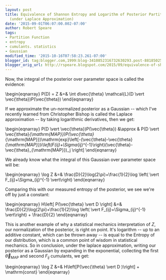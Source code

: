 ```yaml
---
layout: post
title: Equivalence of Shannon Entropy and Logarithm of Posterior Partition function
  (under Laplace Approximation)
date: '2015-09-01T06:07:00.002-07:00'
author: Robert Speare
tags:
- Partition Function
- entropy
- cumulants. statistics
- Gaussian
modified_time: '2015-10-16T07:58:23.261-07:00'
blogger_id: tag:blogger.com,1999:blog-3410852316732630293.post-881850256490669844
blogger_orig_url: http://rspeare.blogspot.com/2015/09/equivalence-of-shannon-entropy-and.html
---
```


<div dir="ltr" style="text-align: left;" trbidi="on">Now, the integral of the 
posterior over parameter space is called the evidence: 

\begin{eqnarray} 
P(D) = Z &amp;=&amp; \int d\vec{\theta} \mathcal{L}(D \vert 
\vec{\theta})P(\vec{\theta}) 
\end{eqnarray} 

If we approximate the un-normalized posterior as a Gaussian -- which I've 
recently learned from Christopher Bishop is called the Laplace approximation 
-- by taking logarithmic derivatives, then we get: 

\begin{eqnarray} 
P(D \vert \vec{\theta})P(\vec{\theta}) &amp;\approx &amp; P(D \vert 
\vec{\theta}_{\mathrm{MAP}})P(\vec{\theta}_{\mathrm{MAP}})\mathrm{exp}\left[-(\vec{\theta}-\vec{\theta}_{\mathrm{MAP}})_i\left(F_{ij}+\Sigma_{ij}^{-1}\right)(\vec{\theta}-\vec{\theta}_{\mathrm{MAP}})_j 
\right] 
\end{eqnarray} 

We already know what the integral of this Gaussian over parameter space will 
be: 

\begin{eqnarray} 
\log Z &amp;=&amp; \frac{D}{2}\log(2\pi)+\frac{1}{2}\log \left( \vert 
F_{ij}+\Sigma_{ij}^{-1} \vert\right) 
\end{eqnarray} 

Comparing this with our measured entropy of the posterior, we see we're off by 
just a constant: 

\begin{eqnarray} 
H\left[ P(\vec{\theta} \vert D \right] &amp;=&amp;  
\frac{D}{2}\log(2\pi)+\frac{1}{2}\log \left( \vert F_{ij}+\Sigma_{ij}^{-1} 
\vert\right) + \frac{D}{2} 
\end{eqnarray} 

This is another example of why a statistical mechanics interpretation of $Z$, 
our normalization of the posterior, is right on point. It's logarithm -- up to 
an additive constant, which can be thrown away -- is equal to the Entropy of 
our distribution, which is a common point of wisdom in statistical mechanics. 
So in conclusion, under the laplace approximation, writing our posterior as a 
Gaussian by expanding in the exponential, collecting the first 
$\vec{\theta}_{\mathrm{MAP}}$ and second $F_{ij}$ cumulants, we get: 

\begin{eqnarray} 
\log Z &amp;=&amp; H\left[P(\vec{\theta} \vert D )\right] + \mathrm{const} 
\end{eqnarray} 